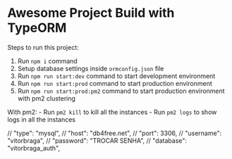 # Awesome Project Build with TypeORM

Steps to run this project:

1. Run `npm i` command
2. Setup database settings inside `ormconfig.json` file
3. Run `npm run start:dev` command to start development environment
4. Run `npm run start:prod` command to start production environment
5. Run `npm run start:prod:pm2` command to start production environment with pm2 clustering

With pm2:
    - Run `pm2 kill` to kill all the instances
    - Run `pm2 logs` to show logs in all the instances

// "type": "mysql",
// "host": "db4free.net",
// "port": 3306,
// "username": "vitorbraga",
// "password": "TROCAR SENHA",
// "database": "vitorbraga_auth",
